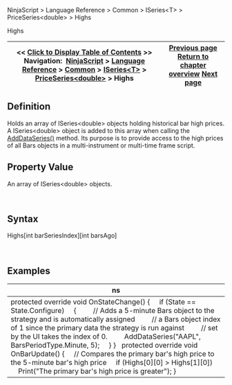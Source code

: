 ﻿


NinjaScript \> Language Reference \> Common \> ISeries\<T\> \> PriceSeries\<double\> \> Highs






















Highs







| \<\< [Click to Display Table of Contents](highs.md) \>\> **Navigation:**     [NinjaScript](ninjascript-1.md) \> [Language Reference](language_reference_wip-1.md) \> [Common](common-1.md) \> [ISeries\<T\>](iseriest-1.md) \> [PriceSeries\<double\>](priceseries-1.md) \> Highs | [Previous page](high-1.md) [Return to chapter overview](priceseries-1.md) [Next page](input-1.md) |
| --- | --- |











## Definition


Holds an array of ISeries\<double\> objects holding historical bar high prices. A ISeries\<double\> object is added to this array when calling the [AddDataSeries()](adddataseries-1.md) method. Its purpose is to provide access to the high prices of all Bars objects in a multi\-instrument or multi\-time frame script.


## 


## Property Value


An array of ISeries\<double\> objects.


 


## Syntax
Highs\[int barSeriesIndex]\[int barsAgo]


 


## 


## Examples




| ns |
| --- |
| protected override void OnStateChange() {      if (State \=\= State.Configure)      {          // Adds a 5\-minute Bars object to the strategy and is automatically assigned          // a Bars object index of 1 since the primary data the strategy is run against          // set by the UI takes the index of 0\.          AddDataSeries("AAPL", BarsPeriodType.Minute, 5);      } }   protected override void OnBarUpdate() {      // Compares the primary bar's high price to the 5\-minute bar's high price      if (Highs\[0]\[0] \> Highs\[1]\[0])          Print("The primary bar's high price is greater"); } |









